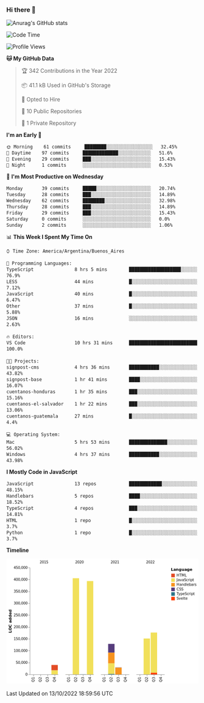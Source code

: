 ### Hi there 👋

![Anurag's GitHub stats](https://github-readme-stats.vercel.app/api?username=guiso92&count_private=true&show_icons=true&theme=dracula)

<!--START_SECTION:waka-->
![Code Time](http://img.shields.io/badge/Code%20Time-35%20hrs%205%20mins-blue)

![Profile Views](http://img.shields.io/badge/Profile%20Views-0-blue)

**🐱 My GitHub Data** 

> 🏆 342 Contributions in the Year 2022
 > 
> 📦 41.1 kB Used in GitHub's Storage 
 > 
> 💼 Opted to Hire
 > 
> 📜 10 Public Repositories 
 > 
> 🔑 1 Private Repository 
 > 
**I'm an Early 🐤** 

```text
🌞 Morning    61 commits     ████████░░░░░░░░░░░░░░░░░   32.45% 
🌆 Daytime    97 commits     █████████████░░░░░░░░░░░░   51.6% 
🌃 Evening    29 commits     ███░░░░░░░░░░░░░░░░░░░░░░   15.43% 
🌙 Night      1 commits      ░░░░░░░░░░░░░░░░░░░░░░░░░   0.53%

```
📅 **I'm Most Productive on Wednesday** 

```text
Monday       39 commits     █████░░░░░░░░░░░░░░░░░░░░   20.74% 
Tuesday      28 commits     ███░░░░░░░░░░░░░░░░░░░░░░   14.89% 
Wednesday    62 commits     ████████░░░░░░░░░░░░░░░░░   32.98% 
Thursday     28 commits     ███░░░░░░░░░░░░░░░░░░░░░░   14.89% 
Friday       29 commits     ███░░░░░░░░░░░░░░░░░░░░░░   15.43% 
Saturday     0 commits      ░░░░░░░░░░░░░░░░░░░░░░░░░   0.0% 
Sunday       2 commits      ░░░░░░░░░░░░░░░░░░░░░░░░░   1.06%

```


📊 **This Week I Spent My Time On** 

```text
⌚︎ Time Zone: America/Argentina/Buenos_Aires

💬 Programming Languages: 
TypeScript               8 hrs 5 mins        ███████████████████░░░░░░   76.9% 
LESS                     44 mins             █░░░░░░░░░░░░░░░░░░░░░░░░   7.12% 
JavaScript               40 mins             █░░░░░░░░░░░░░░░░░░░░░░░░   6.47% 
Other                    37 mins             █░░░░░░░░░░░░░░░░░░░░░░░░   5.88% 
JSON                     16 mins             ░░░░░░░░░░░░░░░░░░░░░░░░░   2.63%

🔥 Editors: 
VS Code                  10 hrs 31 mins      █████████████████████████   100.0%

🐱‍💻 Projects: 
signpost-cms             4 hrs 36 mins       ███████████░░░░░░░░░░░░░░   43.82% 
signpost-base            1 hr 41 mins        ████░░░░░░░░░░░░░░░░░░░░░   16.07% 
cuentanos-honduras       1 hr 35 mins        ███░░░░░░░░░░░░░░░░░░░░░░   15.16% 
cuentanos-el-salvador    1 hr 22 mins        ███░░░░░░░░░░░░░░░░░░░░░░   13.06% 
cuentanos-guatemala      27 mins             █░░░░░░░░░░░░░░░░░░░░░░░░   4.4%

💻 Operating System: 
Mac                      5 hrs 53 mins       ██████████████░░░░░░░░░░░   56.02% 
Windows                  4 hrs 37 mins       ███████████░░░░░░░░░░░░░░   43.98%

```

**I Mostly Code in JavaScript** 

```text
JavaScript               13 repos            ████████████░░░░░░░░░░░░░   48.15% 
Handlebars               5 repos             ████░░░░░░░░░░░░░░░░░░░░░   18.52% 
TypeScript               4 repos             ███░░░░░░░░░░░░░░░░░░░░░░   14.81% 
HTML                     1 repo              █░░░░░░░░░░░░░░░░░░░░░░░░   3.7% 
Python                   1 repo              █░░░░░░░░░░░░░░░░░░░░░░░░   3.7%

```


**Timeline**

![Chart not found](https://raw.githubusercontent.com/Guiso92/Guiso92/main/charts/bar_graph.png) 


 Last Updated on 13/10/2022 18:59:56 UTC
<!--END_SECTION:waka-->
